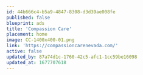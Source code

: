 ```yaml
---
id: 44b666c4-b5a9-4847-8308-d3d39ae008fe
published: false
blueprint: ads
title: 'Compassion Care'
placement: home
image: CC-1400x400-01.png
link: 'https://compassioncarenevada.com/'
active: false
updated_by: 87a74d1c-1760-42c5-afc1-1cc59be16098
updated_at: 1677707618
---
```

